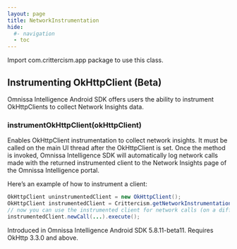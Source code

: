 ```yaml
---
layout: page
title: NetworkInstrumentation
hide:
  #- navigation
  - toc
---
```


Import com.crittercism.app package to use this class.

## Instrumenting OkHttpClient (Beta)

Omnissa Intelligence Android SDK offers users the ability to instrument OkHttpClients to collect Network Insights data.

### instrumentOkHttpClient(okHttpClient)

Enables OkHttpClient instrumentation to collect network insights. It must be called on the main UI thread after the OkHttpClient is set. Once the method is invoked, Omnissa Intelligence SDK will automatically log network calls made with the returned instrumented client to the Network Insights page of the Omnissa Intelligence portal.

Here’s an example of how to instrument a client:

```JAVA
OkHttpClient uninstrumentedClient = new OkHttpClient();
OkHttpClient instrumentedClient = Crittercism.getNetworkInstrumentation().instrumentOkHttpClient(uninstrumentedClient);
// now you can use the instrumented client for network calls (on a different thread)
instrumentedClient.newCall(...).execute();
```

Introduced in Omnissa Intelligence Android SDK 5.8.11-beta11. Requires OkHttp 3.3.0 and above.